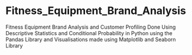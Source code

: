 # Fitness_Equipment_Brand_Analysis
Fitness Equipment Brand Analysis and Customer Profiling Done Using Descriptive Statistics and Conditional Probability in Python using the Pandas Library and Visualisations made using Matplotlib and Seaborn Library
